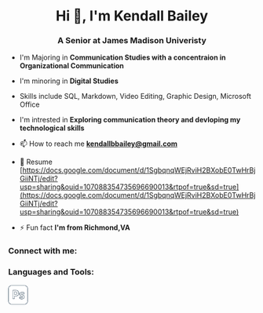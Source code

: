 <h1 align="center">Hi 👋, I'm Kendall Bailey</h1>
<h3 align="center">A Senior at James Madison Univeristy</h3>

- I'm Majoring in **Communication Studies with a concentraion in Organizational Communication**

- I'm minoring in **Digital Studies**

- Skills include SQL, Markdown, Video Editing, Graphic Design, Microsoft Office

- I'm intrested in **Exploring communication theory and devloping my technological skills**

- 📫 How to reach me **kendallbbailey@gmail.com**

- 📄 Resume [https://docs.google.com/document/d/1SgbqnqWEjRviH2BXobE0TwHrBjGiiNTj/edit?usp=sharing&ouid=107088354735696690013&rtpof=true&sd=true](https://docs.google.com/document/d/1SgbqnqWEjRviH2BXobE0TwHrBjGiiNTj/edit?usp=sharing&ouid=107088354735696690013&rtpof=true&sd=true)

- ⚡ Fun fact **I'm from Richmond,VA**

<h3 align="left">Connect with me:</h3>
<p align="left">
</p>

<h3 align="left">Languages and Tools:</h3>
<p align="left"> <a href="https://www.photoshop.com/en" target="_blank" rel="noreferrer"> <img src="https://raw.githubusercontent.com/devicons/devicon/master/icons/photoshop/photoshop-line.svg" alt="photoshop" width="40" height="40"/> </a> </p>
